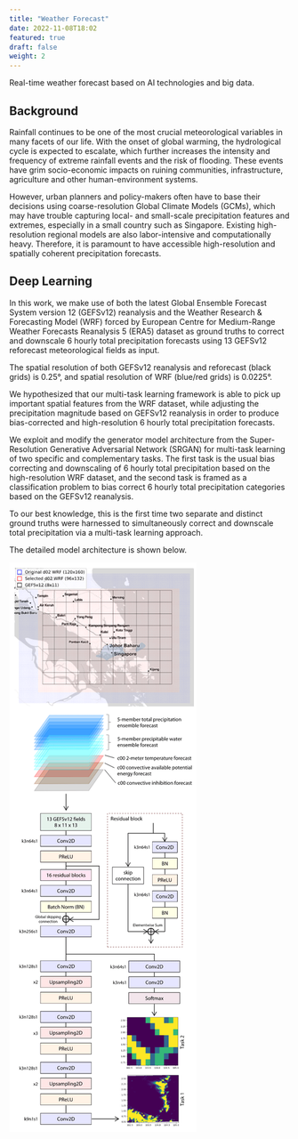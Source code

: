 ```yaml
---
title: "Weather Forecast"
date: 2022-11-08T18:02
featured: true
draft: false
weight: 2
---
```


Real-time weather forecast based on AI technologies and big data.

## Background

Rainfall continues to be one of the most crucial meteorological variables in many facets of our life. With the onset of global warming, the hydrological cycle is expected to escalate, which further increases the intensity and frequency of extreme rainfall events and the risk of flooding. These events have grim socio-economic impacts on ruining communities, infrastructure, agriculture and other human-environment systems.

However, urban planners and policy-makers often have to base their decisions using coarse-resolution Global Climate Models (GCMs), which may have trouble capturing local- and small-scale precipitation features and extremes, especially in a small country such as Singapore. Existing high-resolution regional models are also labor-intensive and computationally heavy. Therefore, it is paramount to have accessible high-resolution and spatially coherent precipitation forecasts.

## Deep Learning

In this work, we make use of both the latest Global Ensemble Forecast System version 12 (GEFSv12) reanalysis and the Weather Research & Forecasting Model (WRF) forced by European Centre for Medium-Range Weather Forecasts Reanalysis 5 (ERA5) dataset as ground truths to correct and downscale 6 hourly total precipitation forecasts using 13 GEFSv12 reforecast meteorological fields as input.

The spatial resolution of both GEFSv12 reanalysis and reforecast (black grids) is 0.25°, and spatial resolution of WRF (blue/red grids) is 0.0225°.

We hypothesized that our multi-task learning framework is able to pick up important spatial features from the WRF dataset, while adjusting the precipitation magnitude based on GEFSv12 reanalysis in order to produce bias-corrected and high-resolution 6 hourly total precipitation forecasts.

We exploit and modify the generator model architecture from the Super-Resolution Generative Adversarial Network (SRGAN) for multi-task learning of two specific and complementary tasks. The first task is the usual bias correcting and downscaling of 6 hourly total precipitation based on the high-resolution WRF dataset, and the second task is framed as a classification problem to bias correct 6 hourly total precipitation categories based on the GEFSv12 reanalysis.

To our best knowledge, this is the first time two separate and distinct ground truths were harnessed to simultaneously correct and downscale total precipitation via a multi-task learning approach.

The detailed model architecture is shown below.

![wetherforcast](/images/research_weatherforcast.png)
